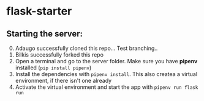 # flask-starter

## Starting the server:

0. Adaugo successfully cloned this repo... Test branching..
01. Bilkis successfully forked this repo
1. Open a terminal and go to the server folder. Make sure you have **pipenv** installed (`pip install pipenv`)
2. Install the dependencies with `pipenv install`. This also createa a virtual environment, if there isn't one already
3. Activate the virtual environment and start the app with `pipenv run flask run`
